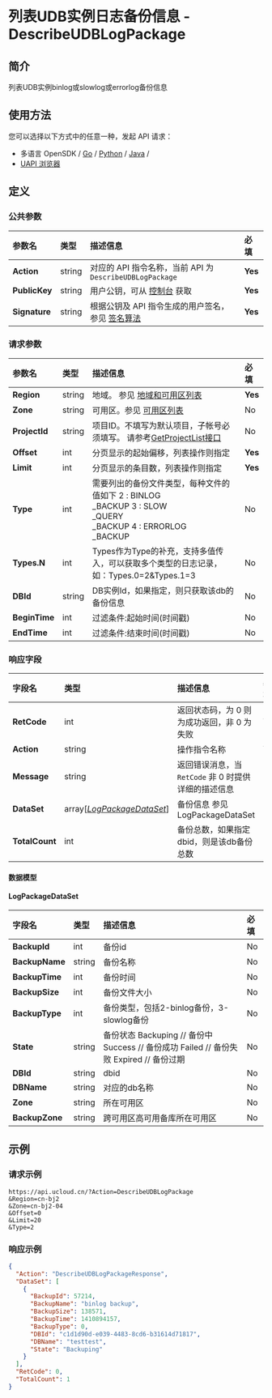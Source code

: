 # 列表UDB实例日志备份信息 - DescribeUDBLogPackage

## 简介

列表UDB实例binlog或slowlog或errorlog备份信息






## 使用方法

您可以选择以下方式中的任意一种，发起 API 请求：
- 多语言 OpenSDK / [Go](https://github.com/ucloud/ucloud-sdk-go) / [Python](https://github.com/ucloud/ucloud-sdk-python3) / [Java](https://github.com/ucloud/ucloud-sdk-java) /
- [UAPI 浏览器](https://console.ucloud.cn/uapi/detail?id=DescribeUDBLogPackage)


## 定义

### 公共参数

| 参数名 | 类型 | 描述信息 | 必填 |
|:---|:---|:---|:---|
| **Action**     | string  | 对应的 API 指令名称，当前 API 为 `DescribeUDBLogPackage`                        | **Yes** |
| **PublicKey**  | string  | 用户公钥，可从 [控制台](https://console.ucloud.cn/uapi/apikey) 获取                                             | **Yes** |
| **Signature**  | string  | 根据公钥及 API 指令生成的用户签名，参见 [签名算法](api/summary/signature.md)  | **Yes** |

### 请求参数

| 参数名 | 类型 | 描述信息 | 必填 |
|:---|:---|:---|:---|
| **Region** | string | 地域。 参见 [地域和可用区列表](api/summary/regionlist) |**Yes**|
| **Zone** | string | 可用区。参见 [可用区列表](api/summary/regionlist) |No|
| **ProjectId** | string | 项目ID。不填写为默认项目，子帐号必须填写。 请参考[GetProjectList接口](api/summary/get_project_list) |No|
| **Offset** | int | 分页显示的起始偏移，列表操作则指定 |**Yes**|
| **Limit** | int | 分页显示的条目数，列表操作则指定 |**Yes**|
| **Type** | int | 需要列出的备份文件类型，每种文件的值如下 2 : BINLOG<br />_BACKUP 3 : SLOW<br />_QUERY<br />_BACKUP 4 : ERRORLOG<br />_BACKUP |No|
| **Types.N** | int | Types作为Type的补充，支持多值传入，可以获取多个类型的日志记录，如：Types.0=2&Types.1=3 |No|
| **DBId** | string | DB实例Id，如果指定，则只获取该db的备份信息 |No|
| **BeginTime** | int | 过滤条件:起始时间(时间戳) |No|
| **EndTime** | int | 过滤条件:结束时间(时间戳) |No|

### 响应字段

| 字段名 | 类型 | 描述信息 | 必填 |
|:---|:---|:---|:---|
| **RetCode** | int | 返回状态码，为 0 则为成功返回，非 0 为失败 |**Yes**|
| **Action** | string | 操作指令名称 |**Yes**|
| **Message** | string | 返回错误消息，当 `RetCode` 非 0 时提供详细的描述信息 |No|
| **DataSet** | array[[*LogPackageDataSet*](#LogPackageDataSet)] | 备份信息 参见LogPackageDataSet |No|
| **TotalCount** | int | 备份总数，如果指定dbid，则是该db备份总数 |No|

#### 数据模型


#### LogPackageDataSet

| 字段名 | 类型 | 描述信息 | 必填 |
|:---|:---|:---|:---|
| **BackupId** | int | 备份id |No|
| **BackupName** | string | 备份名称 |No|
| **BackupTime** | int | 备份时间 |No|
| **BackupSize** | int | 备份文件大小 |No|
| **BackupType** | int | 备份类型，包括2-binlog备份，3-slowlog备份 |No|
| **State** | string | 备份状态 Backuping // 备份中 Success // 备份成功 Failed // 备份失败 Expired // 备份过期 |No|
| **DBId** | string | dbid |No|
| **DBName** | string | 对应的db名称 |No|
| **Zone** | string | 所在可用区 |No|
| **BackupZone** | string | 跨可用区高可用备库所在可用区 |No|

## 示例

### 请求示例
    
```
https://api.ucloud.cn/?Action=DescribeUDBLogPackage
&Region=cn-bj2
&Zone=cn-bj2-04
&Offset=0
&Limit=20
&Type=2
```

### 响应示例
    
```json
{
  "Action": "DescribeUDBLogPackageResponse",
  "DataSet": [
    {
      "BackupId": 57214,
      "BackupName": "binlog backup",
      "BackupSize": 138571,
      "BackupTime": 1410894157,
      "BackupType": 0,
      "DBId": "c1d1d90d-e039-4483-8cd6-b31614d71817",
      "DBName": "testtest",
      "State": "Backuping"
    }
  ],
  "RetCode": 0,
  "TotalCount": 1
}
```





